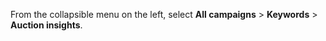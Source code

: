 From the collapsible menu on the left, select **All campaigns** > **Keywords** > **Auction insights**.

